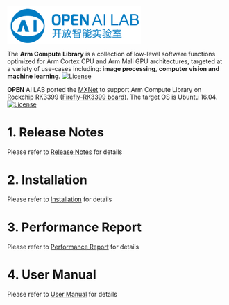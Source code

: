 <img src="openailab.png" width = "308" height = "88" alt="OPEN AI LAB" align=center />

The **Arm Compute Library** is a collection of low-level software functions optimized for Arm Cortex CPU and Arm Mali GPU architectures, targeted at a variety of use-cases including: **image processing**, **computer vision and machine learning**.  [![License](https://img.shields.io/badge/license-MIT-blue.svg)](LICENSE)

**OPEN** AI LAB ported the [MXNet](http://mxnet.io) to support Arm Compute Library on Rockchip RK3399 ([Firefly-RK3399 board](http://wiki.t-firefly.com/index.php/Firefly-RK3399)). The target OS is Ubuntu 16.04. [![License](https://img.shields.io/badge/license-BSD-blue.svg)](LICENSE)

# 1. Release Notes
Please refer to [Release Notes](release_notes.md) for details

# 2. Installation 
Please refer to [Installation](installation.md) for details

# 3. Performance Report
Please refer to [Performance Report](performance_report.pdf) for details

# 4. User Manual 
Please refer to [User Manual](user_manual.pdf) for details
